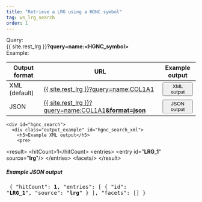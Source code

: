 ```yaml
---
title: "Retrieve a LRG using a HGNC symbol"
tag: ws_lrg_search
order: 1
---
```


<div class="clearfix margin-top-10">
  <div class="left bold_font margin-right-10" style="width:75px">Query:</div> 
  <div class="left">{{ site.rest_lrg }}<b>?query=name:<span class="lrg_blue">&lt;HGNC_symbol&gt;</span></b></div>
</div>
<div class="clearfix margin-top-10">
  <div class="left bold_font margin-right-10" style="width:75px">Example:</div> 
  <div class="left">
    <table class="table table-lrg">
      <thead>
        <tr>
          <th>Output format</th>
          <th>URL</th>
          <th>Example output</th>
        </tr>
      </thead>
      <tbody>
        <tr>
          <td>XML <span class="smaller-font">(default)</span></td>
          <td>
            <a href="{{ site.rest_lrg }}?query=name:COL1A1" target="_blank">{{ site.rest_lrg }}?query=name:COL1A1</a>
          </td>
          <td>
            <button class="btn btn-primary btn-sm" onclick="javascript:show_output('hgnc_search','xml')">XML output</button>
          </td>
        </tr>
        <tr>
          <td>JSON</td>
          <td>
            <a href="{{ site.rest_lrg }}?query=name:COL1A1&format=json" target="_blank">{{ site.rest_lrg }}?query=name:COL1A1<b>&format=json</b></a>
          </td>
          <td>
            <button class="btn btn-primary btn-sm" onclick="javascript:show_output('hgnc_search','json')">JSON output</button>
          </td>
        </tr>
      </tbody>   
    </table>

    <div id="hgnc_search">
      <div class="output_example" id="hgnc_search_xml">
        <h5>Example XML output</h5>
        <pre>
&lt;result>
    &lt;hitCount><b>1</b>&lt;/hitCount>
    &lt;entries>
        &lt;entry id="<b>LRG_1</b>" source="<b>lrg</b>"/>
    &lt;/entries>
    &lt;facets/>
&lt;/result>
        </pre>
      </div>
      <div class="output_example" id="hgnc_search_json">
        <h5>Example JSON output</h5>
        <pre>
{
  "hitCount": <b>1</b>,
  "entries": [
               {
                 "id": "<b>LRG_1</b>",
                 "source": "<b>lrg</b>"
               }
             ],
  "facets": []
}
        </pre>
      </div>
    </div>

  </div>
</div>